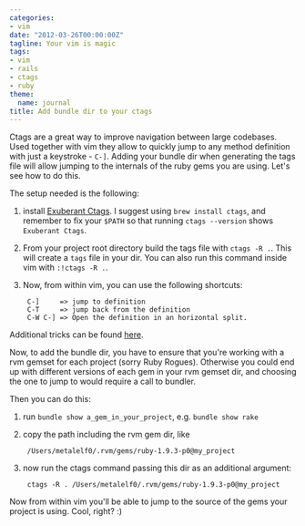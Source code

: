 ```yaml
---
categories:
- vim
date: "2012-03-26T00:00:00Z"
tagline: Your vim is magic
tags:
- vim
- rails
- ctags
- ruby
theme:
  name: journal
title: Add bundle dir to your ctags
---
```



Ctags are a great way to improve navigation between large codebases. Used together with vim they allow to quickly jump to any method definition with just a keystroke - `C-]`. Adding your bundle dir when generating the tags file will allow jumping to the internals of the ruby gems you are using. Let's see how to do this.

The setup needed is the following:

1. install [Exuberant Ctags](http://http://ctags.sourceforge.net). I suggest using `brew install ctags`, and remember to fix your `$PATH` so that running `ctags --version` shows `Exuberant Ctags`.

2. From your project root directory build the tags file with `ctags -R .`. This will create a `tags` file in your dir. You can also run this command inside vim with `:!ctags -R .`.

3. Now, from within vim, you can use the following shortcuts:

        C-]     => jump to definition
        C-T     => jump back from the definition
        C-W C-] => Open the definition in an horizontal split.

Additional tricks can be found [here](http://stackoverflow.com/questions/563616/vim-and-ctags-tips-and-tricks).

Now, to add the bundle dir, you have to ensure that you're working with a rvm gemset for each project (sorry Ruby Rogues). Otherwise you could end up with different versions of each gem in your rvm gemset dir, and choosing the one to jump to would require a call to bundler.

Then you can do this:

1. run `bundle show a_gem_in_your_project`, e.g. `bundle show rake`

2. copy the path including the rvm gem dir, like

        /Users/metalelf0/.rvm/gems/ruby-1.9.3-p0@my_project

3. now run the ctags command passing this dir as an additional argument:

        ctags -R . /Users/metalelf0/.rvm/gems/ruby-1.9.3-p0@my_project

Now from within vim you'll be able to jump to the source of the gems your project is using. Cool, right? :)

